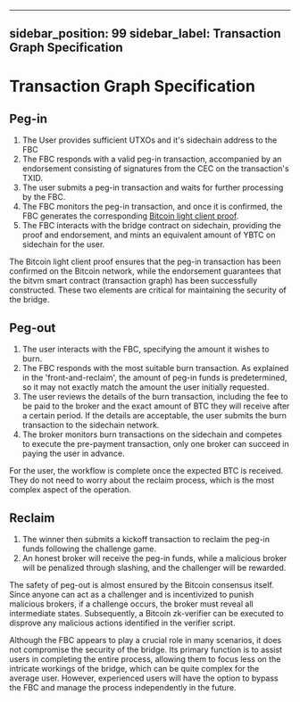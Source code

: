 
---
sidebar_position: 99
sidebar_label: Transaction Graph Specification
---

# Transaction Graph Specification

## Peg-in

1. The User provides sufficient UTXOs and it's sidechain address to the FBC
2. The FBC responds with a valid peg-in transaction, accompanied by an endorsement consisting of signatures from the CEC on the transaction's TXID.
3. The user submits a peg-in transaction and waits for further processing by the FBC.
4. The FBC monitors the peg-in transaction, and once it is confirmed, the FBC generates the corresponding [Bitcoin light client proof](https://docs.gobob.xyz/learn/builder-guides/relay).
5. The FBC interacts with the bridge contract on sidechain, providing the proof and endorsement, and mints an equivalent amount of YBTC on sidechain for the user.

The Bitcoin light client proof ensures that the peg-in transaction has been confirmed on the Bitcoin network, while the endorsement guarantees that the bitvm smart contract (transaction graph) has been successfully constructed. These two elements are critical for maintaining the security of the bridge.

## Peg-out

1. The user interacts with the FBC, specifying the amount it wishes to burn.
2. The FBC responds with the most suitable burn transaction. As explained in the 'front-and-reclaim', the amount of peg-in funds is predetermined, so it may not exactly match the amount the user initially requested.
3. The user reviews the details of the burn transaction, including the fee to be paid to the broker and the exact amount of BTC they will receive after a certain period. If the details are acceptable, the user submits the burn transaction to the sidechain network.
4. The broker monitors burn transactions on the sidechain and competes to execute the pre-payment transaction, only one broker can succeed in paying the user in advance.

For the user, the workflow is complete once the expected BTC is received. They do not need to worry about the reclaim process, which is the most complex aspect of the operation.

## Reclaim

1. The winner then submits a kickoff transaction to reclaim the peg-in funds following the challenge game. 
2. An honest broker will receive the peg-in funds, while a malicious broker will be penalized through slashing, and the challenger will be rewarded.

The safety of peg-out is almost ensured by the Bitcoin consensus itself. Since anyone can act as a challenger and is incentivized to punish malicious brokers, if a challenge occurs, the broker must reveal all intermediate states. Subsequently, a Bitcoin zk-verifier can be executed to disprove any malicious actions identified in the verifier script.

Although the FBC appears to play a crucial role in many scenarios, it does not compromise the security of the bridge. Its primary function is to assist users in completing the entire process, allowing them to focus less on the intricate workings of the bridge, which can be quite complex for the average user. However, experienced users will have the option to bypass the FBC and manage the process independently in the future.

